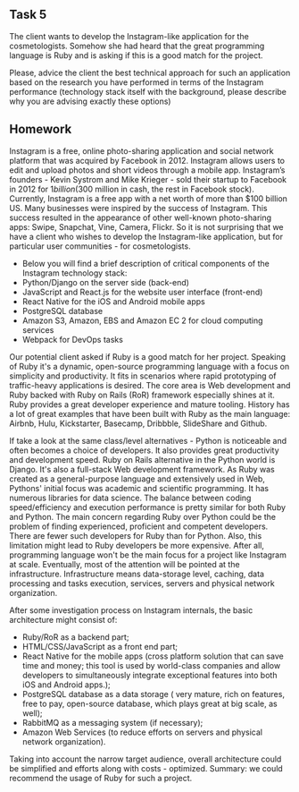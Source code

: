 ## Task 5

The client wants to develop the Instagram-like application for the cosmetologists. Somehow she had heard that the great programming language is Ruby and is asking if this is a good match for the project.

Please, advice the client the best technical approach for such an application based on the research you have performed in terms of the Instagram performance (technology stack itself with the background, please describe why you are advising exactly these options)

## Homework

Instagram is a free, online photo-sharing application and social network platform that was acquired by Facebook in 2012. Instagram allows users to edit and upload photos and short videos through a mobile app.
Instagram’s founders - Kevin Systrom and Mike Krieger - sold their startup to Facebook in 2012 for $1 billion ($300 million in cash, the rest in Facebook stock). Currently, Instagram is a free app with a net worth of more than $100 billion US.
Many businesses were inspired by the success of Instagram. This success resulted in the appearance of other well-known photo-sharing apps: Swipe, Snapchat, Vine, Camera, Flickr. 
So it is not surprising that we have a client who wishes to develop the Instagram-like application, but for particular user communities - for cosmetologists.

- Below you will find a brief description of critical components of the Instagram technology stack:
- Python/Django on the server side (back-end)
- JavaScript and React.js for the website user interface (front-end)
- React Native for the iOS and Android mobile apps
- PostgreSQL database
- Amazon S3, Amazon, EBS and Amazon EC 2 for cloud computing services
- Webpack for DevOps tasks

Our potential client asked if Ruby is a good match for her project.
Speaking of Ruby it's a dynamic, open-source programming language with a focus on simplicity and productivity. It fits in scenarios where rapid prototyping of traffic-heavy applications is desired. The core area is Web development and Ruby backed with Ruby on Rails (RoR) framework especially shines at it. Ruby provides a great developer experience and mature tooling.
History has a lot of great examples that have been built with Ruby as the main language: Airbnb, Hulu, Kickstarter, Basecamp, Dribbble, SlideShare and Github.

If take a look at the same class/level alternatives - Python is noticeable and often becomes a choice of developers. It also provides great productivity and development speed. Ruby on Rails alternative in the Python world is Django. It's also a full-stack Web development framework.
As Ruby was created as a general-purpose language and extensively used in Web, Pythons' initial focus was academic and scientific programming. It has numerous libraries for data science. The balance between coding speed/efficiency and execution performance is pretty similar for both Ruby and Python.
The main concern regarding Ruby over Python could be the problem of finding experienced, proficient and competent developers. There are fewer such developers for Ruby than for Python. Also, this limitation might lead to Ruby developers be more expensive.
After all, programming language won't be the main focus for a project like Instagram at scale. Eventually, most of the attention will be pointed at the infrastructure. Infrastructure means data-storage level, caching, data processing and tasks execution, services, servers and physical network organization.

After some investigation process on Instagram internals, the basic architecture might consist of:
- Ruby/RoR as a backend part;
- HTML/CSS/JavaScript as a front end part;
- React Native for the mobile apps (cross platform solution that can save time and money; this tool is used by world-class companies and allow developers to simultaneously integrate exceptional features into both iOS and Android apps.);
- PostgreSQL database as a data storage ( very mature, rich on features, free to pay, open-source database, which plays great at big scale, as well);
- RabbitMQ as a messaging system (if necessary);
- Amazon Web Services (to reduce efforts on servers and physical network organization).

Taking into account the narrow target audience, overall architecture could be simplified and efforts along with costs - optimized. Summary: we could recommend the usage of Ruby for such a project.
